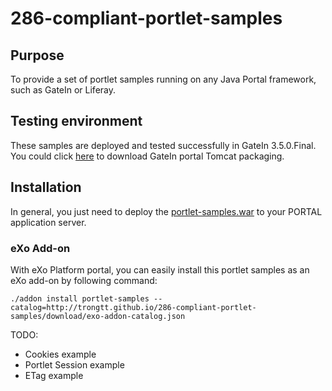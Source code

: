 286-compliant-portlet-samples
=============================

## Purpose
To provide a set of portlet samples running on any Java Portal framework, such as GateIn or Liferay.

## Testing environment
These samples are deployed and tested successfully in GateIn 3.5.0.Final. You could click [here](http://www.redhat.com/j/elqNow/elqRedir.htm?ref=http://downloads.jboss.org/gatein/Releases/Portal/3.5.0.Final/GateIn-3.5.0.Final-tomcat7.zip) to download GateIn portal Tomcat packaging.


## Installation
In general, you just need to deploy the [portlet-samples.war](http://trongtt.github.io/286-compliant-portlet-samples/download/portlet-samples.war) to your PORTAL application server.

### eXo Add-on
With eXo Platform portal, you can easily install this portlet samples as an eXo add-on by following command:
```
./addon install portlet-samples --catalog=http://trongtt.github.io/286-compliant-portlet-samples/download/exo-addon-catalog.json
```

TODO:
* Cookies example
* Portlet Session example
* ETag example
